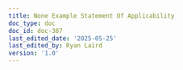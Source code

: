 ```yaml
---
title: None Example Statement Of Applicability
doc_type: doc
doc_id: doc-387
last_edited_date: '2025-05-25'
last_edited_by: Ryan Laird
version: '1.0'
---
```



